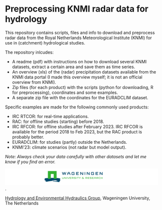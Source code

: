 # Preprocessing KNMI radar data for hydrology
This repository contains scripts, files and info to download and preprocess radar data from the Royal Netherlands Meteorological Institute (KNMI) for use in (catchment) hydrological studies.

The repository inlcudes:
- A readme (pdf) with instructions on how to download several KNMI datasets, extract a certain area and save them as time series.
- An overview (xls) of the (radar) precipitation datasets available from the KNMI data portal (I made this overview myself; it is not an official overview from KNMI).
- Zip files (for each product) with the scripts (python for downloading, R for preprocessing), coordinates and some examples.
- A separate zip file with the coordinates for the EURADCLIM dataset.

Specific examples are made for the following commonly used products:
-	IRC RTCOR: for real-time applications.
-	RAC: for offline studies (starting) before 2018.
-	IRC RFCOR: for offline studies after February 2023. IRC RFCOR is available for the period 2018 to Feb 2023, but the RAC product is probably better.
-	EURADCLIM: for studies (partly) outside the Netherlands.
-	KNMI’23: climate scenarios (not radar but model output).

_Note: Always check your data carefully with other datasets and let me know if you find an error._

![WUR logo](https://github.com/ClaudiaBrauer/WALRUS/blob/master/documentation/figures/wu.png).

[Hydrology and Environmental Hydraulics Group](https://www.hwm.wur.nl), Wageningen University, The Netherlands
